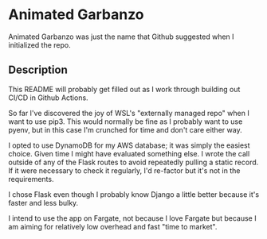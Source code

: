 # Animated Garbanzo

Animated Garbanzo was just the name that Github suggested when I initialized the repo.

## Description

This README will probably get filled out as I work through building out CI/CD in Github Actions.

So far I've discovered the joy of WSL's "externally managed repo" when I want to use pip3. This would normally be fine as I probably want to use pyenv, but in this case I'm crunched for time and don't care either way.

I opted to use DynamoDB for my AWS database; it was simply the easiest choice. Given time I might have evaluated something else. I wrote the call outside of any of the Flask routes to avoid repeatedly pulling a static record. If it were necessary to check it regularly, I'd re-factor but it's not in the requirements.

I chose Flask even though I probably know Django a little better because it's faster and less bulky.

I intend to use the app on Fargate, not because I love Fargate but because I am aiming for relatively low overhead and fast "time to market".

